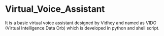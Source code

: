 # Virtual_Voice_Assistant
It is a basic virtual voice assistant designed by Vidhey and named as VIDO (Virtual Intelligence Data Orb) which is developed in python and shell script.
